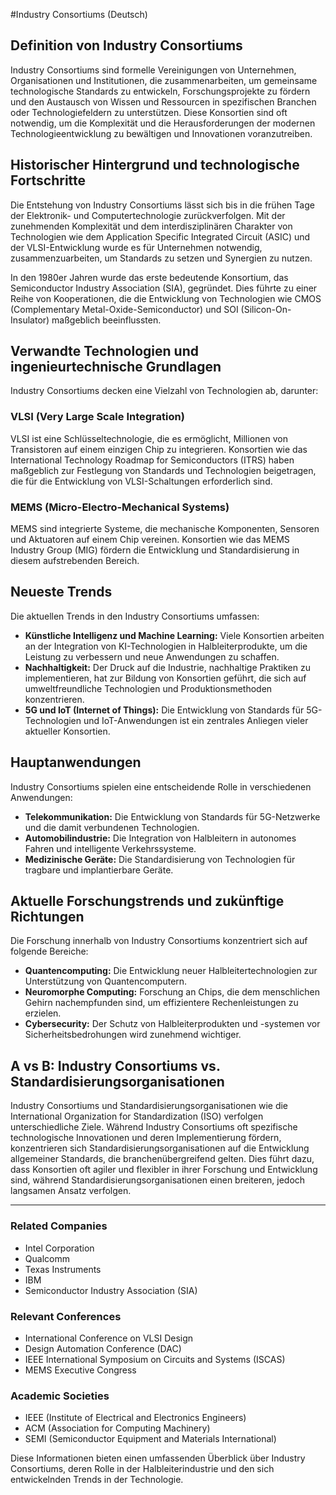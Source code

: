 #Industry Consortiums (Deutsch)

## Definition von Industry Consortiums

Industry Consortiums sind formelle Vereinigungen von Unternehmen, Organisationen und Institutionen, die zusammenarbeiten, um gemeinsame technologische Standards zu entwickeln, Forschungsprojekte zu fördern und den Austausch von Wissen und Ressourcen in spezifischen Branchen oder Technologiefeldern zu unterstützen. Diese Konsortien sind oft notwendig, um die Komplexität und die Herausforderungen der modernen Technologieentwicklung zu bewältigen und Innovationen voranzutreiben.

## Historischer Hintergrund und technologische Fortschritte

Die Entstehung von Industry Consortiums lässt sich bis in die frühen Tage der Elektronik- und Computertechnologie zurückverfolgen. Mit der zunehmenden Komplexität und dem interdisziplinären Charakter von Technologien wie dem Application Specific Integrated Circuit (ASIC) und der VLSI-Entwicklung wurde es für Unternehmen notwendig, zusammenzuarbeiten, um Standards zu setzen und Synergien zu nutzen. 

In den 1980er Jahren wurde das erste bedeutende Konsortium, das Semiconductor Industry Association (SIA), gegründet. Dies führte zu einer Reihe von Kooperationen, die die Entwicklung von Technologien wie CMOS (Complementary Metal-Oxide-Semiconductor) und SOI (Silicon-On-Insulator) maßgeblich beeinflussten.

## Verwandte Technologien und ingenieurtechnische Grundlagen

Industry Consortiums decken eine Vielzahl von Technologien ab, darunter:

### VLSI (Very Large Scale Integration)

VLSI ist eine Schlüsseltechnologie, die es ermöglicht, Millionen von Transistoren auf einem einzigen Chip zu integrieren. Konsortien wie das International Technology Roadmap for Semiconductors (ITRS) haben maßgeblich zur Festlegung von Standards und Technologien beigetragen, die für die Entwicklung von VLSI-Schaltungen erforderlich sind.

### MEMS (Micro-Electro-Mechanical Systems)

MEMS sind integrierte Systeme, die mechanische Komponenten, Sensoren und Aktuatoren auf einem Chip vereinen. Konsortien wie das MEMS Industry Group (MIG) fördern die Entwicklung und Standardisierung in diesem aufstrebenden Bereich.

## Neueste Trends

Die aktuellen Trends in den Industry Consortiums umfassen:

- **Künstliche Intelligenz und Machine Learning:** Viele Konsortien arbeiten an der Integration von KI-Technologien in Halbleiterprodukte, um die Leistung zu verbessern und neue Anwendungen zu schaffen.
- **Nachhaltigkeit:** Der Druck auf die Industrie, nachhaltige Praktiken zu implementieren, hat zur Bildung von Konsortien geführt, die sich auf umweltfreundliche Technologien und Produktionsmethoden konzentrieren.
- **5G und IoT (Internet of Things):** Die Entwicklung von Standards für 5G-Technologien und IoT-Anwendungen ist ein zentrales Anliegen vieler aktueller Konsortien.

## Hauptanwendungen

Industry Consortiums spielen eine entscheidende Rolle in verschiedenen Anwendungen:

- **Telekommunikation:** Die Entwicklung von Standards für 5G-Netzwerke und die damit verbundenen Technologien.
- **Automobilindustrie:** Die Integration von Halbleitern in autonomes Fahren und intelligente Verkehrssysteme.
- **Medizinische Geräte:** Die Standardisierung von Technologien für tragbare und implantierbare Geräte.

## Aktuelle Forschungstrends und zukünftige Richtungen

Die Forschung innerhalb von Industry Consortiums konzentriert sich auf folgende Bereiche:

- **Quantencomputing:** Die Entwicklung neuer Halbleitertechnologien zur Unterstützung von Quantencomputern.
- **Neuromorphe Computing:** Forschung an Chips, die dem menschlichen Gehirn nachempfunden sind, um effizientere Rechenleistungen zu erzielen.
- **Cybersecurity:** Der Schutz von Halbleiterprodukten und -systemen vor Sicherheitsbedrohungen wird zunehmend wichtiger.

## A vs B: Industry Consortiums vs. Standardisierungsorganisationen

Industry Consortiums und Standardisierungsorganisationen wie die International Organization for Standardization (ISO) verfolgen unterschiedliche Ziele. Während Industry Consortiums oft spezifische technologische Innovationen und deren Implementierung fördern, konzentrieren sich Standardisierungsorganisationen auf die Entwicklung allgemeiner Standards, die branchenübergreifend gelten. Dies führt dazu, dass Konsortien oft agiler und flexibler in ihrer Forschung und Entwicklung sind, während Standardisierungsorganisationen einen breiteren, jedoch langsamen Ansatz verfolgen.

---

### Related Companies

- Intel Corporation
- Qualcomm
- Texas Instruments
- IBM
- Semiconductor Industry Association (SIA)

### Relevant Conferences

- International Conference on VLSI Design
- Design Automation Conference (DAC)
- IEEE International Symposium on Circuits and Systems (ISCAS)
- MEMS Executive Congress

### Academic Societies

- IEEE (Institute of Electrical and Electronics Engineers)
- ACM (Association for Computing Machinery)
- SEMI (Semiconductor Equipment and Materials International)

Diese Informationen bieten einen umfassenden Überblick über Industry Consortiums, deren Rolle in der Halbleiterindustrie und den sich entwickelnden Trends in der Technologie.